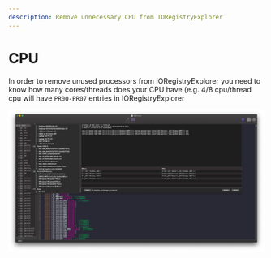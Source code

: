```yaml
---
description: Remove unnecessary CPU from IORegistryExplorer
---
```


# CPU

In order to remove unused processors from IORegistryExplorer you need to know how many cores/threads does your CPU have \(e.g. 4/8 cpu/thread cpu will have `PR00-PR07` entries in IORegistryExplorer



![](../../.gitbook/assets/image%20%2822%29.png)

